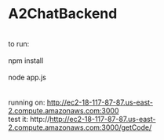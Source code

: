 ﻿# A2ChatBackend
<br> to run: </br> 
<br> npm install </br> 
<br> node app.js </br>  
<br> running on: http://ec2-18-117-87-87.us-east-2.compute.amazonaws.com:3000 </br> 
test it: http://http://ec2-18-117-87-87.us-east-2.compute.amazonaws.com:3000/getCode/


